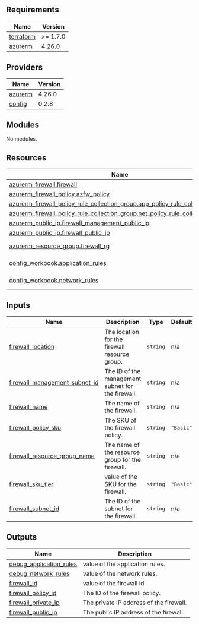 <!-- BEGIN_TF_DOCS -->
## Requirements

| Name | Version |
|------|---------|
| <a name="requirement_terraform"></a> [terraform](#requirement\_terraform) | >= 1.7.0 |
| <a name="requirement_azurerm"></a> [azurerm](#requirement\_azurerm) | 4.26.0 |

## Providers

| Name | Version |
|------|---------|
| <a name="provider_azurerm"></a> [azurerm](#provider\_azurerm) | 4.26.0 |
| <a name="provider_config"></a> [config](#provider\_config) | 0.2.8 |

## Modules

No modules.

## Resources

| Name | Type |
|------|------|
| [azurerm_firewall.firewall](https://registry.terraform.io/providers/hashicorp/azurerm/4.26.0/docs/resources/firewall) | resource |
| [azurerm_firewall_policy.azfw_policy](https://registry.terraform.io/providers/hashicorp/azurerm/4.26.0/docs/resources/firewall_policy) | resource |
| [azurerm_firewall_policy_rule_collection_group.app_policy_rule_collection_group](https://registry.terraform.io/providers/hashicorp/azurerm/4.26.0/docs/resources/firewall_policy_rule_collection_group) | resource |
| [azurerm_firewall_policy_rule_collection_group.net_policy_rule_collection_group](https://registry.terraform.io/providers/hashicorp/azurerm/4.26.0/docs/resources/firewall_policy_rule_collection_group) | resource |
| [azurerm_public_ip.firewall_management_public_ip](https://registry.terraform.io/providers/hashicorp/azurerm/4.26.0/docs/resources/public_ip) | resource |
| [azurerm_public_ip.firewall_public_ip](https://registry.terraform.io/providers/hashicorp/azurerm/4.26.0/docs/resources/public_ip) | resource |
| [azurerm_resource_group.firewall_rg](https://registry.terraform.io/providers/hashicorp/azurerm/4.26.0/docs/data-sources/resource_group) | data source |
| [config_workbook.application_rules](https://registry.terraform.io/providers/alabuel/config/latest/docs/data-sources/workbook) | data source |
| [config_workbook.network_rules](https://registry.terraform.io/providers/alabuel/config/latest/docs/data-sources/workbook) | data source |

## Inputs

| Name | Description | Type | Default | Required |
|------|-------------|------|---------|:--------:|
| <a name="input_firewall_location"></a> [firewall\_location](#input\_firewall\_location) | The location for the firewall resource group. | `string` | n/a | yes |
| <a name="input_firewall_management_subnet_id"></a> [firewall\_management\_subnet\_id](#input\_firewall\_management\_subnet\_id) | The ID of the management subnet for the firewall. | `string` | n/a | yes |
| <a name="input_firewall_name"></a> [firewall\_name](#input\_firewall\_name) | The name of the firewall. | `string` | n/a | yes |
| <a name="input_firewall_policy_sku"></a> [firewall\_policy\_sku](#input\_firewall\_policy\_sku) | The SKU of the firewall policy. | `string` | `"Basic"` | no |
| <a name="input_firewall_resource_group_name"></a> [firewall\_resource\_group\_name](#input\_firewall\_resource\_group\_name) | The name of the resource group for the firewall. | `string` | n/a | yes |
| <a name="input_firewall_sku_tier"></a> [firewall\_sku\_tier](#input\_firewall\_sku\_tier) | value of the SKU for the firewall. | `string` | `"Basic"` | no |
| <a name="input_firewall_subnet_id"></a> [firewall\_subnet\_id](#input\_firewall\_subnet\_id) | The ID of the subnet for the firewall. | `string` | n/a | yes |

## Outputs

| Name | Description |
|------|-------------|
| <a name="output_debug_application_rules"></a> [debug\_application\_rules](#output\_debug\_application\_rules) | value of the application rules. |
| <a name="output_debug_network_rules"></a> [debug\_network\_rules](#output\_debug\_network\_rules) | value of the network rules. |
| <a name="output_firewall_id"></a> [firewall\_id](#output\_firewall\_id) | value of the firewall id. |
| <a name="output_firewall_policy_id"></a> [firewall\_policy\_id](#output\_firewall\_policy\_id) | The ID of the firewall policy. |
| <a name="output_firewall_private_ip"></a> [firewall\_private\_ip](#output\_firewall\_private\_ip) | The private IP address of the firewall. |
| <a name="output_firewall_public_ip"></a> [firewall\_public\_ip](#output\_firewall\_public\_ip) | The public IP address of the firewall. |
<!-- END_TF_DOCS -->
